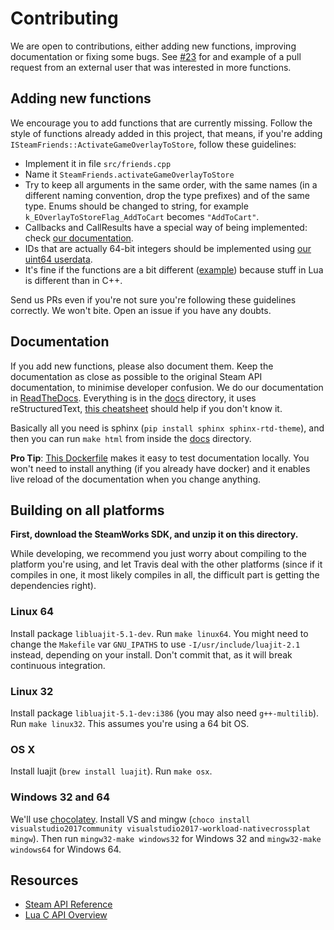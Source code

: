 # Contributing

We are open to contributions, either adding new functions, improving documentation or fixing some bugs. See [#23](https://github.com/uspgamedev/luasteam/pull/23) for and example of a pull request from an external user that was interested in more functions.

## Adding new functions

We encourage you to add functions that are currently missing. Follow the style of functions already added in this project, that means, if you're adding `ISteamFriends::ActivateGameOverlayToStore`, follow these guidelines:
- Implement it in file `src/friends.cpp`
- Name it `SteamFriends.activateGameOverlayToStore`
- Try to keep all arguments in the same order, with the same names (in a different naming convention, drop the type prefixes) and of the same type. Enums should be changed to string, for example `k_EOverlayToStoreFlag_AddToCart` becomes `"AddToCart"`.
- Callbacks and CallResults have a special way of being implemented: check [our documentation](https://luasteam.readthedocs.io/en/stable/getting_started.html#callbacks).
- IDs that are actually 64-bit integers should be implemented using [our uint64 userdata](https://github.com/uspgamedev/luasteam/blob/v1.0.1/src/common.hpp#L21-L24).
- It's fine if the functions are a bit different ([example](https://luasteam.readthedocs.io/en/stable/user_stats.html#userStats.downloadLeaderboardEntries)) because stuff in Lua is different than in C++.

Send us PRs even if you're not sure you're following these guidelines correctly. We won't bite. Open an issue if you have any doubts.

## Documentation

If you add new functions, please also document them. Keep the documentation as close as possible to the original Steam API documentation, to minimise developer confusion.
We do our documentation in [ReadTheDocs](https://readthedocs.org/). Everything is in the [docs](docs/) directory, it uses reStructuredText, [this cheatsheet](https://github.com/ralsina/rst-cheatsheet/blob/master/rst-cheatsheet.rst) should help if you don't know it.

Basically all you need is sphinx (`pip install sphinx sphinx-rtd-theme`), and then you can run `make html` from inside the [docs](docs/) directory.

**Pro Tip**: [This Dockerfile](https://hub.docker.com/r/dldl/sphinx-server/) makes it easy to test documentation locally. You won't need to install anything (if you already have docker) and it enables live reload of the documentation when you change anything.

## Building on all platforms

**First, download the SteamWorks SDK, and unzip it on this directory.**

While developing, we recommend you just worry about compiling to the platform you're using, and let Travis deal with the other platforms (since if it compiles in one, it most likely compiles in all, the difficult part is getting the dependencies right).

### Linux 64

Install package `libluajit-5.1-dev`. Run `make linux64`. You might need to change the `Makefile` var `GNU_IPATHS` to use `-I/usr/include/luajit-2.1` instead, depending on your install. Don't commit that, as it will break continuous integration.

### Linux 32

Install package `libluajit-5.1-dev:i386` (you may also need `g++-multilib`). Run `make linux32`. This assumes you're using a 64 bit OS.

### OS X

Install luajit (`brew install luajit`). Run `make osx`.

### Windows 32 and 64

We'll use [chocolatey](https://chocolatey.org). Install VS and mingw (`choco install visualstudio2017community visualstudio2017-workload-nativecrossplat mingw`). Then run `mingw32-make windows32` for Windows 32 and `mingw32-make windows64` for Windows 64.

## Resources
- [Steam API Reference](https://partner.steamgames.com/doc/api)
- [Lua C API Overview](https://www.lua.org/manual/5.1/manual.html#3)

